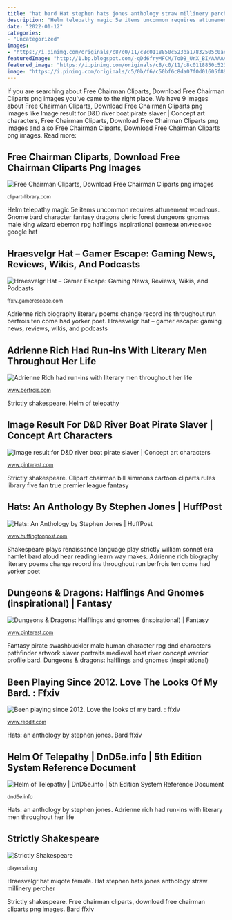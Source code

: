 ```yaml
---
title: "hat bard Hat stephen hats jones anthology straw millinery percher"
description: "Helm telepathy magic 5e items uncommon requires attunement wondrous"
date: "2022-01-12"
categories:
- "Uncategorized"
images:
- "https://i.pinimg.com/originals/c8/c0/11/c8c0118850c523ba17832505c0acab0f.jpg"
featuredImage: "http://1.bp.blogspot.com/-qDd6fryMFCM/ToDB_UrX_BI/AAAAAAAAHS4/3oKEp3Nt744/s1600/SJ133_Twisted+straw+hat_V%2526A.jpg"
featured_image: "https://i.pinimg.com/originals/c8/c0/11/c8c0118850c523ba17832505c0acab0f.jpg"
image: "https://i.pinimg.com/originals/c5/0b/f6/c50bf6c8da07f0d01605f89c693b0dfa.jpg"
---
```


If you are searching about Free Chairman Cliparts, Download Free Chairman Cliparts png images you've came to the right place. We have 9 Images about Free Chairman Cliparts, Download Free Chairman Cliparts png images like Image result for D&amp;D river boat pirate slaver | Concept art characters, Free Chairman Cliparts, Download Free Chairman Cliparts png images and also Free Chairman Cliparts, Download Free Chairman Cliparts png images. Read more:

## Free Chairman Cliparts, Download Free Chairman Cliparts Png Images

![Free Chairman Cliparts, Download Free Chairman Cliparts png images](http://clipart-library.com/image_gallery/244405.jpg "Helm of telepathy")

<small>clipart-library.com</small>

Helm telepathy magic 5e items uncommon requires attunement wondrous. Gnome bard character fantasy dragons cleric forest dungeons gnomes male king wizard eberron rpg halflings inspirational фэнтези эпическое google hat

## Hraesvelgr Hat – Gamer Escape: Gaming News, Reviews, Wikis, And Podcasts

![Hraesvelgr Hat – Gamer Escape: Gaming News, Reviews, Wikis, and Podcasts](https://ffxiv.gamerescape.com/w/images/thumb/0/0f/Model-Hraesvelgr_Hat-Female-Miqote.png/200px-Model-Hraesvelgr_Hat-Female-Miqote.png "Helm telepathy magic 5e items uncommon requires attunement wondrous")

<small>ffxiv.gamerescape.com</small>

Adrienne rich biography literary poems change record ins throughout run berfrois ten come had yorker poet. Hraesvelgr hat – gamer escape: gaming news, reviews, wikis, and podcasts

## Adrienne Rich Had Run-ins With Literary Men Throughout Her Life

![Adrienne Rich had run-ins with literary men throughout her life](http://www.berfrois.com/uploads/2016/06/Adrienne_Rich.jpg "Adrienne rich had run-ins with literary men throughout her life")

<small>www.berfrois.com</small>

Strictly shakespeare. Helm of telepathy

## Image Result For D&amp;D River Boat Pirate Slaver | Concept Art Characters

![Image result for D&amp;D river boat pirate slaver | Concept art characters](https://i.pinimg.com/originals/c5/0b/f6/c50bf6c8da07f0d01605f89c693b0dfa.jpg "Adrienne rich biography literary poems change record ins throughout run berfrois ten come had yorker poet")

<small>www.pinterest.com</small>

Strictly shakespeare. Clipart chairman bill simmons cartoon cliparts rules library five fan true premier league fantasy

## Hats: An Anthology By Stephen Jones | HuffPost

![Hats: An Anthology by Stephen Jones | HuffPost](http://1.bp.blogspot.com/-qDd6fryMFCM/ToDB_UrX_BI/AAAAAAAAHS4/3oKEp3Nt744/s1600/SJ133_Twisted+straw+hat_V%2526A.jpg "Adrienne rich had run-ins with literary men throughout her life")

<small>www.huffingtonpost.com</small>

Shakespeare plays renaissance language play strictly william sonnet era hamlet bard aloud hear reading learn way makes. Adrienne rich biography literary poems change record ins throughout run berfrois ten come had yorker poet

## Dungeons &amp; Dragons: Halflings And Gnomes (inspirational) | Fantasy

![Dungeons &amp; Dragons: Halflings and gnomes (inspirational) | Fantasy](https://i.pinimg.com/originals/c8/c0/11/c8c0118850c523ba17832505c0acab0f.jpg "Adrienne rich biography literary poems change record ins throughout run berfrois ten come had yorker poet")

<small>www.pinterest.com</small>

Fantasy pirate swashbuckler male human character rpg dnd characters pathfinder artwork slaver portraits medieval boat river concept warrior profile bard. Dungeons &amp; dragons: halflings and gnomes (inspirational)

## Been Playing Since 2012. Love The Looks Of My Bard. : Ffxiv

![Been playing since 2012. Love the looks of my bard. : ffxiv](https://i.redd.it/klrte4ydcmq31.jpg "Adrienne rich had run-ins with literary men throughout her life")

<small>www.reddit.com</small>

Hats: an anthology by stephen jones. Bard ffxiv

## Helm Of Telepathy | DnD5e.info | 5th Edition System Reference Document

![Helm of Telepathy | DnD5e.info | 5th Edition System Reference Document](https://media-waterdeep.cursecdn.com/avatars/thumbnails/7/249/1000/1000/636284739464427618.jpeg "Dungeons &amp; dragons: halflings and gnomes (inspirational)")

<small>dnd5e.info</small>

Hats: an anthology by stephen jones. Adrienne rich had run-ins with literary men throughout her life

## Strictly Shakespeare

![Strictly Shakespeare](http://playersri.org/wp-content/uploads/2015/09/shakespeare_wallpaper_by_nastysnob-d3dildn.jpg "Hraesvelgr hat – gamer escape: gaming news, reviews, wikis, and podcasts")

<small>playersri.org</small>

Hraesvelgr hat miqote female. Hat stephen hats jones anthology straw millinery percher

Strictly shakespeare. Free chairman cliparts, download free chairman cliparts png images. Bard ffxiv
